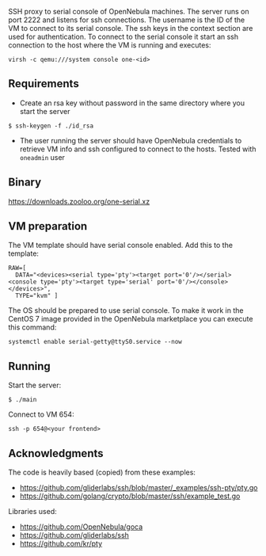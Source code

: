 
SSH proxy to serial console of OpenNebula machines. The server runs on port 2222 and listens for ssh connections. The username is the ID of the VM to connect to its serial console. The ssh keys in the context section are used for authentication. To connect to the serial console it start an ssh connection to the host where the VM is running and executes:

    virsh -c qemu:///system console one-<id>

## Requirements

* Create an rsa key without password in the same directory where you start the server

```
$ ssh-keygen -f ./id_rsa
```

* The user running the server should have OpenNebula credentials to retrieve VM info and ssh configured to connect to the hosts. Tested with `oneadmin` user

## Binary

https://downloads.zooloo.org/one-serial.xz

## VM preparation

The VM template should have serial console enabled. Add this to the template:

```
RAW=[
  DATA="<devices><serial type='pty'><target port='0'/></serial><console type='pty'><target type='serial' port='0'/></console></devices>",
  TYPE="kvm" ]
```

The OS should be prepared to use serial console. To make it work in the CentOS 7 image provided in the OpenNebula marketplace you can execute this command:

```
systemctl enable serial-getty@ttyS0.service --now
```

## Running

Start the server:

```
$ ./main
```

Connect to VM 654:

```
ssh -p 654@<your frontend>
```

## Acknowledgments

The code is heavily based (copied) from these examples:

 * https://github.com/gliderlabs/ssh/blob/master/_examples/ssh-pty/pty.go
 * https://github.com/golang/crypto/blob/master/ssh/example_test.go

Libraries used:

 * https://github.com/OpenNebula/goca
 * https://github.com/gliderlabs/ssh
 * https://github.com/kr/pty


